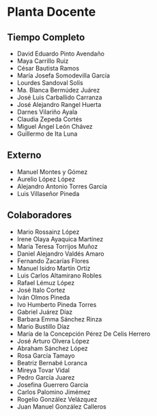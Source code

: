 ---
---

# Planta Docente

## Tiempo Completo

- David Eduardo Pinto Avendaño
- Maya Carrillo Ruiz
- César Bautista Ramos
- María Josefa Somodevilla García
- Lourdes Sandoval Solís
- Ma. Blanca Bermúdez Juárez
- José Luis Carballido Carranza
- José Alejandro Rangel Huerta
- Darnes Vilariño Ayala
- Claudia Zepeda Cortés
- Miguel Ángel León Chávez
- Guillermo de Ita Luna

## Externo

- Manuel Montes y Gómez
- Aurelio López López
- Alejandro Antonio Torres García
- Luis Villaseñor Pineda

## Colaboradores

- Mario Rossainz López
- Irene Olaya Ayaquica Martínez
- Maria Teresa Torrijos Muñoz
- Daniel Alejandro Valdés Amaro
- Fernando Zacarías Flores
- Manuel Isidro Martín Ortiz
- Luis Carlos Altamirano Robles
- Rafael Lémuz López
- José Italo Cortez
- Iván Olmos Pineda
- Ivo Humberto Pineda Torres
- Gabriel Juárez Díaz
- Barbara Emma Sánchez Rinza
- Mario Bustillo Díaz
- María de la Concepción Pérez De Celis Herrero
- José Arturo Olvera López
- Abraham Sánchez López
- Rosa García Tamayo
- Beatriz Bernabé Loranca
- Mireya Tovar Vidal
- Pedro García Juarez
- Josefina Guerrero García
- Carlos Palomino Jimémez
- Rogelio González Velázquez
- Juan Manuel González Calleros
